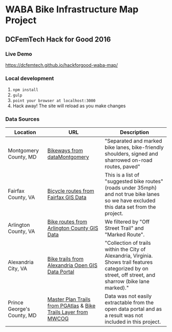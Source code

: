 # WABA Bike Infrastructure Map Project
## DCFemTech Hack for Good 2016

### Live Demo
https://dcfemtech.github.io/hackforgood-waba-map/

### Local development
1. `npm install`
1. `gulp`
1. `point your browser at localhost:3000`
1. Hack away! The site will reload as you make changes

### Data Sources

| Location | URL | Description |
|----------|-----|-------------|
| Montgomery County, MD | [Bikeways from dataMontgomery](https://data.montgomerycountymd.gov/Transportation/Bikeways/icc2-ppee) | "Separated and marked bike lanes, bike-friendly shoulders, signed and sharrowed on-road routes, paved" |
| Fairfax County, VA | [Bicycle routes from Fairfax GIS Data](http://data.fairfaxcountygis.opendata.arcgis.com/datasets/0dacd6f1e697469a81d6f7292a78d30e_16?geometry=-77.32%2C38.826%2C-77.24%2C38.846) | This is a list of "suggested bike routes" (roads under 35mph) and not true bike lanes so we have excluded this data set from the project. |
| Arlington County, VA | [Bike routes from Arlington County GIS Data](http://gisdata.arlgis.opendata.arcgis.com/datasets/af497e2747104622ac74f4457b3fb73f_4?geometry=-77.295%2C38.81%2C-76.87%2C38.89) | We filtered by "Off Street Trail" and "Marked Route". |
| Alexandria City, VA | [Bike trails from Alexandria Open GIS Data Portal](http://data.alexgis.opendata.arcgis.com/datasets/685dfe61f1aa477f8cbd21dceb5ba9b5_0) | "Collection of trails within the City of Alexandria, Virginia. Shows trail features categorized by on street, off street, and sharrow (bike lane marked)." |
| Prince George's County, MD | [Master Plan Trails from PGAtlas](http://www.pgatlas.com/?mapID=3b60528c-dddf-4958-9107-d4c458c295c1) & [Bike Trails Layer from MWCOG](http://gis.mwcog.org/wa/rest/services/RTDC/PGCTrails/MapServer/0) | Data was not easily extractable from the open data portal and as a result was not included in this project. |
